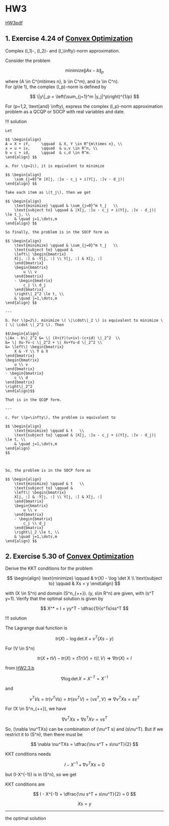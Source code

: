 # HW3

[HW3pdf](../HWpdf/Homework4-Optimization-2024.pdf)


## 1. Exercise 4.24 of [Convex Optimization][textbook]

Complex  \(l_1\)-, \(l_2\)- and \(l_\infty\)-norm approximation.

Consider the problem

$$ \text{minimize} \|Ax - b\|_p $$

where \(A \in C^{m\times n}, b \in C^m\), and \(x \in C^n\).    
For \(p\le 1\), the complex \(l_p\)-norm is defined by

$$ \|y\|_p = \left(\sum_{j=1}^m |y_j|^p\right)^{1/p} $$

For \(p=1,2, \text{and} \infty\), express the complex \(l_p\)-norm approximation problem as a QCQP or SOCP with real variables and date.


!!! solution

    Let 

    $$ \begin{align}
    A = X + iY,     \qquad  & X, Y \in R^{m\times n}, \\
    x = u + iv,     \qquad  & u,v \in R^n, \\
    b = c + id,     \qquad  & c,d \in R^m.
    \end{align} $$

    a. For \(p=1\), it is equivalent to minimize

    $$ \begin{align}
        \sum_{j=0}^m |X[j, :]u - c_j + i(Y[j, :]v - d_j)|
    \end{align} $$

    Take each item as \(t_j\), then we get

    $$ \begin{align}
        \text{minimize} \qquad & \sum_{j=0}^m t_j   \\
        \text{subject to} \qquad & |X[j, :]u - c_j + i(Y[j, :]v - d_j)| \le t_j, \\
        & \quad j=1,\dots,m
    \end{align} $$

    So finally, the problem is in the SOCP form as

    $$ \begin{align}
        \text{minimize} \qquad & \sum_{j=0}^m t_j   \\
        \text{subject to} \qquad & 
        \left\| \begin{bmatrix}
        X[j, :] & -Y[j, :] \\ Y[j, :] & X[j, :]
        \end{bmatrix}
        \begin{bmatrix}
            u \\ v
        \end{bmatrix}
        - \begin{bmatrix}
            c_j \\ d_j
        \end{bmatrix}
        \right\|_2^2 \le t, \\
        & \quad j=1,\dots,m
    \end{align} $$

    ---

    b. For \(p=2\), minimize \( \|\cdot\|_2 \) is equivalent to minimize \( \| \cdot \|_2^2 \). Then

    $$\begin{align}    
    \|Ax - b\|_2^2 &= \| (X+iY)(u+iv)-(c+id) \|_2^2  \\
    &= \| Xu-Yv-c \|_2^2 + \| Xv+Yu-d \|_2^2 \\
    &= \left\| \begin{bmatrix}
        X & -Y \\ Y & X
    \end{bmatrix}
    \begin{bmatrix}
        u \\ v
    \end{bmatrix}
    - \begin{bmatrix}
        c \\ d
    \end{bmatrix}
    \right\|_2^2
    \end{align}$$

    That is in the QCQP form.

    ---

    c. For \(p=\infty\), the problem is equivalent to

    $$ \begin{align}
        \text{minimize} \qquad & t   \\
        \text{subject to} \qquad & |X[j, :]u - c_j + i(Y[j, :]v - d_j)| \le t, \\
        & \quad j=1,\dots,m
    \end{align}
    $$



    So, the problem is in the SOCP form as

    $$ \begin{align}
        \text{minimize} \qquad & t   \\
        \text{subject to} \qquad & 
        \left\| \begin{bmatrix}
        X[j, :] & -Y[j, :] \\ Y[j, :] & X[j, :]
        \end{bmatrix}
        \begin{bmatrix}
            u \\ v
        \end{bmatrix}
        - \begin{bmatrix}
            c_j \\ d_j
        \end{bmatrix}
        \right\|_2 \le t, \\
        & \quad j=1,\dots,m
    \end{align} $$



## 2. Exercise 5.30 of [Convex Optimization][textbook]

Derive the KKT conditions for the problem

$$ \begin{align}
    \text{minimize} \qquad & tr(X) - \log \det X \\
    \text{subject to} \qquad & Xs = y
\end{align} $$

with \(X \in S^n\) and domain \(S^n_{++}\). \(y, s\in R^n\) are given, with \(s^T y=1\).
Verify that the optimal solution is given by

$$ X^* = I + yy^T - \dfrac{1}{s^Ts}ss^T $$


!!! solution

The Lagrange dual function is

$$ tr(X)-\log \det X + \nu^T(Xs-y) $$

For \(V \in S^n\) 

$$ tr(X + tV) - tr(X) = t Tr(V) = t \langle I, V \rangle \Rightarrow \nabla tr(X) = I$$

from [HW2.3.b](HW2.md#3-exercise-26-of-最优化建模算法与理论)

$$ \nabla \log \det X = X^{-T} = X^{-1} $$

and

$$ \nu^TVs = tr(\nu^T V s) = tr(s\nu^TV) = \langle \nu s^T, V \rangle \Rightarrow \nabla \nu^TXs = s\nu^T $$

For \(X \in S^n_{++}\), we have
    
$$\nabla \nu^TXs = \nabla s^TX\nu = \nu s^T$$

So, \(\nabla \nu^TXs\) can be combination of \(\nu^T s\) and \(s\nu^T\). 
But if we restrict it to \(S^n\), then there must be

$$ \nabla \nu^TXs = \dfrac{\nu s^T + s\nu^T}{2} $$

KKT conditions needs

$$ I - X^{-1} + \nabla \nu^TXs = 0 $$

but \(I-X^{-1}\) is in \(S^n\),
so we get 

KKT conditions are

$$ I - X^{-1} + \dfrac{\nu s^T + s\nu^T}{2} = 0 $$

$$ Xs=y $$

---

the optimal solution











[textbook]: ../index.md#ee364a-convex-optimization-i-professor-stephen-boyd-stanford-university
[ref2]: ../index.md#最优化建模算法与理论
